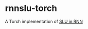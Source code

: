 # rnnslu-torch
A Torch implementation of [SLU in RNN](http://deeplearning.net/tutorial/rnnslu.html)


